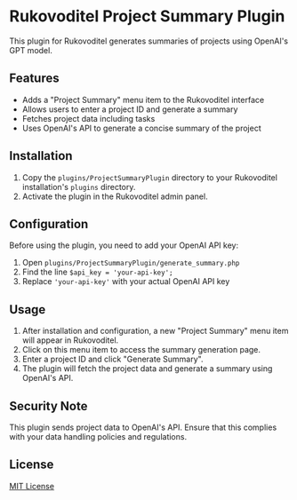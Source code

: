 # Rukovoditel Project Summary Plugin

This plugin for Rukovoditel generates summaries of projects using OpenAI's GPT model.

## Features

- Adds a "Project Summary" menu item to the Rukovoditel interface
- Allows users to enter a project ID and generate a summary
- Fetches project data including tasks
- Uses OpenAI's API to generate a concise summary of the project

## Installation

1. Copy the `plugins/ProjectSummaryPlugin` directory to your Rukovoditel installation's `plugins` directory.
2. Activate the plugin in the Rukovoditel admin panel.

## Configuration

Before using the plugin, you need to add your OpenAI API key:

1. Open `plugins/ProjectSummaryPlugin/generate_summary.php`
2. Find the line `$api_key = 'your-api-key';`
3. Replace `'your-api-key'` with your actual OpenAI API key

## Usage

1. After installation and configuration, a new "Project Summary" menu item will appear in Rukovoditel.
2. Click on this menu item to access the summary generation page.
3. Enter a project ID and click "Generate Summary".
4. The plugin will fetch the project data and generate a summary using OpenAI's API.

## Security Note

This plugin sends project data to OpenAI's API. Ensure that this complies with your data handling policies and regulations.

## License

[MIT License](https://opensource.org/licenses/MIT)
